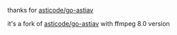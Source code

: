 thanks for [asticode/go-astiav](https://github.com/asticode/go-astiav)

it's a fork of [asticode/go-astiav](https://github.com/asticode/go-astiav) with ffmpeg 8.0 version